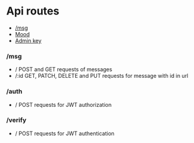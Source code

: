 # Api routes
- [/msg](#/msg)
- [Mood](#mood)
- [Admin key](#Admin-Key)

### /msg
- / POST and GET requests of messages
- /:id GET, PATCH, DELETE and PUT requests for message with id in url

### /auth
- / POST requests for JWT authorization

### /verify
- / POST requests for JWT authentication